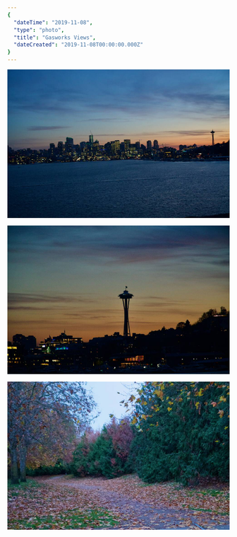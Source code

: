 ```yaml
---
{
  "dateTime": "2019-11-08",
  "type": "photo",
  "title": "Gasworks Views",
  "dateCreated": "2019-11-08T00:00:00.000Z"
}
---
```

![Seattle From Gas Works Park][se]

![Space Needle From Gas Works Park][nd]

![Fall From Gas Works Park][fl]

[se]: /img/20191108-seattle-from-gasworks.jpg
[nd]: /img/20191108-needle-from-gasworks.jpg
[fl]: /img/20191108-fall-from-gasworks.jpg